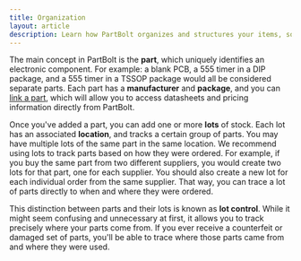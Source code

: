 ```yaml
---
title: Organization
layout: article
description: Learn how PartBolt organizes and structures your items, so you can make the most out of your inventory tracking.
---
```


The main concept in PartBolt is the **part**, which uniquely identifies an electronic component. For example: a blank PCB, a 555 timer in a DIP package, and a 555 timer in a TSSOP package would all be considered separate parts. Each part has a **manufacturer** and **package**, and you can [link a part](/articles/linking-parts), which will allow you to access datasheets and pricing information directly from PartBolt.

Once you've added a part, you can add one or more **lots** of stock. Each lot has an associated **location**, and tracks a certain group of parts. You may have multiple lots of the same part in the same location. We recommend using lots to track parts based on how they were ordered. For example, if you buy the same part from two different suppliers, you would create two lots for that part, one for each supplier. You should also create a new lot for each individual order from the same supplier. That way, you can trace a lot of parts directly to when and where they were ordered.

This distinction between parts and their lots is known as **lot control**. While it might seem confusing and unnecessary at first, it allows you to track precisely where your parts come from. If you ever receive a counterfeit or damaged set of parts, you'll be able to trace where those parts came from and where they were used.
